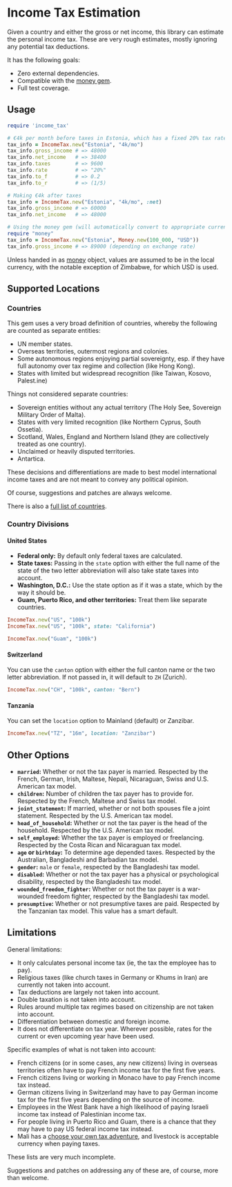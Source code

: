 # Income Tax Estimation

Given a country and either the gross or net income, this library can estimate
the personal income tax. These are very rough estimates, mostly ignoring any
potential tax deductions.

It has the following goals:

* Zero external dependencies.
* Compatible with the [money gem](http://rubymoney.github.io/money/).
* Full test coverage.

## Usage

``` ruby
require 'income_tax'

# €4k per month before taxes in Estonia, which has a fixed 20% tax rate
tax_info = IncomeTax.new("Estonia", "4k/mo")
tax_info.gross_income # => 48000
tax_info.net_income   # => 38400
tax_info.taxes        # => 9600
tax_info.rate         # => "20%"
tax_info.to_f         # => 0.2
tax_info.to_r         # => (1/5)

# Making €4k after taxes
tax_info = IncomeTax.new("Estonia", "4k/mo", :net)
tax_info.gross_income # => 60000
tax_info.net_income   # => 48000

# Using the money gem (will automatically convert to appropriate currency)
require "money"
tax_info = IncomeTax.new("Estonia", Money.new(100_000, "USD"))
tax_info.gross_income # => 89000 (depending on exchange rate)
```

Unless handed in as [money](http://rubymoney.github.io/money/) object, values
are assumed to be in the local currency, with the notable exception of Zimbabwe,
for which USD is used.

## Supported Locations

### Countries

This gem uses a very broad definition of countries, whereby the following are counted as separate entities:

* UN member states.
* Overseas territories, outermost regions and colonies.
* Some autonomous regions enjoying partial sovereignty, esp. if they have full autonomy over tax regime and collection (like Hong Kong).
* States with limited but widespread recognition (like Taiwan, Kosovo, Palest.ine)

Things not considered separate countries:

* Sovereign entities without any actual territory (The Holy See, Sovereign Military Order of Malta).
* States with very limited recognition (like Northern Cyprus, South Ossetia).
* Scotland, Wales, England and Northern Island (they are collectively treated as one country).
* Unclaimed or heavily disputed territories.
* Antartica.

These decisions and differentiations are made to best model international income taxes and are not meant to convey any political opinion.

Of course, suggestions and patches are always welcome.

There is also a [full list of countries](locations.md).

### Country Divisions

#### United States

* **Federal only:** By default only federal taxes are calculated.
* **State taxes:** Passing in the `state` option with either the full name of the state of the two letter abbreviation will also take state taxes into account.
* **Washington, D.C.:** Use the state option as if it was a state, which by the way it should be.
* **Guam, Puerto Rico, and other territories:** Treat them like separate countries.

``` ruby
IncomeTax.new("US", "100k")
IncomeTax.new("US", "100k", state: "California")

IncomeTax.new("Guam", "100k")
```

#### Switzerland

You can use the `canton` option with either the full canton name or the two letter abbreviation.
If not passed in, it will default to `ZH` (Zurich).

``` ruby
IncomeTax.new("CH", "100k", canton: "Bern")
```

#### Tanzania

You can set the `location` option to Mainland (default) or Zanzibar.

``` ruby
IncomeTax.new("TZ", "16m", location: "Zanzibar")
```

## Other Options

* **`married`:** Whether or not the tax payer is married. Respected by the French, German, Irish, Maltese, Nepali, Nicaraguan, Swiss and U.S. American tax model.
* **`children`:** Number of children the tax payer has to provide for. Respected by the French, Maltese and Swiss tax model.
* **`joint_statement`:** If married, whether or not both spouses file a joint statement. Respected by the U.S. American tax model.
* **`head_of_household`:** Whether or not the tax payer is the head of the household. Respected by the U.S. American tax model.
* **`self_employed`:** Whether the tax payer is employed or freelancing. Respected by the Costa Rican and Nicaraguan tax model.
* **`age` or `birhtday`:** To determine age depended taxes. Respected by the Australian, Bangladeshi and Barbadian tax model.
* **`gender`:** `male` or `female`, respected by the Bangladeshi tax model.
* **`disabled`:** Whether or not the tax payer has a physical or psychological disability, respected by the Bangladeshi tax model.
* **`wounded_freedom_fighter`:** Whether or not the tax payer is a war-wounded freedom fighter, respected by the Bangladeshi tax model.
* **`presumptive`:** Whether or not presumptive taxes are paid. Respected by the Tanzanian tax model. This value has a smart default.

## Limitations

General limitations:

* It only calculates personal income tax (ie, the tax the employee has to pay).
* Religious taxes (like church taxes in Germany or Khums in Iran) are currently
not taken into account.
* Tax deductions are largely not taken into account.
* Double taxation is not taken into account.
* Rules around multiple tax regimes based on citizenship are not taken into account.
* Differentiation between domestic and foreign income.
* It does not differentiate on tax year. Wherever possible, rates for the current or even upcoming year have been used.

Specific examples of what is not taken into account:

* French citizens (or in some cases, any new citizens) living in overseas territories often have to pay French income tax for the first five years.
* French citizens living or working in Monaco have to pay French income tax instead.
* German citizens living in Switzerland may have to pay German income tax for the first five years depending on the source of income.
* Employees in the West Bank have a high likelihood of paying Israeli income tax instead of Palestinian income tax.
* For people living in Puerto Rico and Guam, there is a chance that they may have to pay US federal income tax instead.
* Mali has a [choose your own tax adventure](http://www.bbc.co.uk/news/magazine-31907670), and livestock is acceptable currency when paying taxes.

These lists are very much incomplete.

Suggestions and patches on addressing any of these are, of course, more than welcome.
